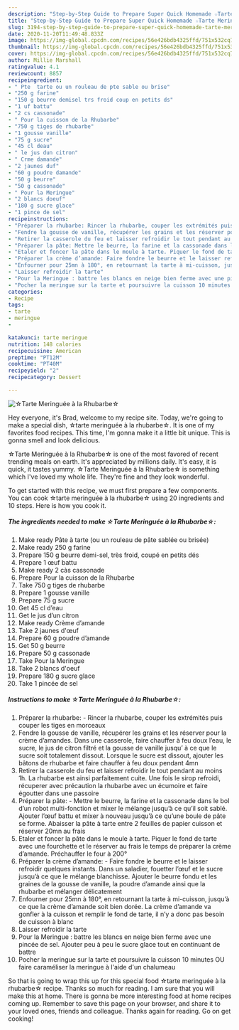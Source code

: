 ```yaml
---
description: "Step-by-Step Guide to Prepare Super Quick Homemade ☆Tarte Meringuée à la Rhubarbe☆"
title: "Step-by-Step Guide to Prepare Super Quick Homemade ☆Tarte Meringuée à la Rhubarbe☆"
slug: 3194-step-by-step-guide-to-prepare-super-quick-homemade-tarte-meringuee-a-la-rhubarbe
date: 2020-11-20T11:49:48.833Z
image: https://img-global.cpcdn.com/recipes/56e426bdb4325ffd/751x532cq70/☆tarte-meringuee-a-la-rhubarbe☆-photo-principale-de-la-recette.jpg
thumbnail: https://img-global.cpcdn.com/recipes/56e426bdb4325ffd/751x532cq70/☆tarte-meringuee-a-la-rhubarbe☆-photo-principale-de-la-recette.jpg
cover: https://img-global.cpcdn.com/recipes/56e426bdb4325ffd/751x532cq70/☆tarte-meringuee-a-la-rhubarbe☆-photo-principale-de-la-recette.jpg
author: Millie Marshall
ratingvalue: 4.1
reviewcount: 8857
recipeingredient:
- " Pte  tarte ou un rouleau de pte sable ou brise"
- "250 g farine"
- "150 g beurre demisel trs froid coup en petits ds"
- "1 uf battu"
- "2 cs cassonade"
- " Pour la cuisson de la Rhubarbe"
- "750 g tiges de rhubarbe"
- "1 gousse vanille"
- "75 g sucre"
- "45 cl deau"
- " le jus dun citron"
- " Crme damande"
- "2 jaunes duf"
- "60 g poudre damande"
- "50 g beurre"
- "50 g cassonade"
- " Pour la Meringue"
- "2 blancs doeuf"
- "180 g sucre glace"
- "1 pince de sel"
recipeinstructions:
- "Préparer la rhubarbe: Rincer la rhubarbe, couper les extrémités puis couper les tiges en morceaux"
- "Fendre la gousse de vanille, récupérer les grains et les réserver pour la crème d’amandes. Dans une casserole, faire chauffer à feu doux l’eau, le sucre, le jus de citron filtré et la gousse de vanille jusqu’ à ce que le sucre soit totalement dissout. Lorsque le sucre est dissout, ajouter les bâtons de rhubarbe et faire chauffer à feu doux pendant 4mn"
- "Retirer la casserole du feu et laisser refroidir le tout pendant au moins 1h. La rhubarbe est ainsi parfaitement cuite. Une fois le sirop refroidi, récuperer avec précaution la rhubarbe avec un écumoire et faire égoutter dans une passoire"
- "Préparer la pâte: Mettre le beurre, la farine et la cassonade dans le bol d’un robot multi-fonction et mixer le mélange jusqu’à ce qu’il soit sablé. Ajouter l’œuf battu et mixer à nouveau jusqu’à ce qu’une boule de pâte se forme. Abaisser la pâte à tarte entre 2 feuilles de papier cuisson et réserver 20mn au frais"
- "Etaler et foncer la pâte dans le moule à tarte. Piquer le fond de tarte avec une fourchette et le réserver au frais le temps de préparer la crème d’amande. Préchauffer le four à 200°"
- "Préparer la crème d’amande: Faire fondre le beurre et le laisser refroidir quelques instants. Dans un saladier, fouetter l’œuf et le sucre jusqu’à ce que le mélange blanchisse. Ajouter le beurre fondu et les graines de la gousse de vanille, la poudre d’amande ainsi que la rhubarbe et mélanger délicatement"
- "Enfourner pour 25mn à 180°, en retournant la tarte à mi-cuisson, jusqu’à ce que la crème d’amande soit bien dorée. La crème d’amande va gonfler à la cuisson et remplir le fond de tarte, il n’y a donc pas besoin de cuisson à blanc"
- "Laisser refroidir la tarte"
- "Pour la Meringue : battre les blancs en neige bien ferme avec une pincée de sel. Ajouter peu à peu le sucre glace tout en continuant de battre"
- "Pocher la meringue sur la tarte et poursuivre la cuisson 10 minutes OU faire caraméliser la meringue à l&#39;aide d&#39;un chalumeau"
categories:
- Recipe
tags:
- tarte
- meringue
- 

katakunci: tarte meringue  
nutrition: 148 calories
recipecuisine: American
preptime: "PT12M"
cooktime: "PT40M"
recipeyield: "2"
recipecategory: Dessert

---
```



![☆Tarte Meringuée à la Rhubarbe☆](https://img-global.cpcdn.com/recipes/56e426bdb4325ffd/751x532cq70/☆tarte-meringuee-a-la-rhubarbe☆-photo-principale-de-la-recette.jpg)

Hey everyone, it's Brad, welcome to my recipe site. Today, we're going to make a special dish, ☆tarte meringuée à la rhubarbe☆. It is one of my favorites food recipes. This time, I'm gonna make it a little bit unique. This is gonna smell and look delicious.



☆Tarte Meringuée à la Rhubarbe☆ is one of the most favored of recent trending meals on earth. It's appreciated by millions daily. It's easy, it is quick, it tastes yummy. ☆Tarte Meringuée à la Rhubarbe☆ is something which I've loved my whole life. They're fine and they look wonderful.


To get started with this recipe, we must first prepare a few components. You can cook ☆tarte meringuée à la rhubarbe☆ using 20 ingredients and 10 steps. Here is how you cook it.

<!--inarticleads1-->

##### The ingredients needed to make ☆Tarte Meringuée à la Rhubarbe☆:

1. Make ready  Pâte à tarte (ou un rouleau de pâte sablée ou brisée)
1. Make ready 250 g farine
1. Prepare 150 g beurre demi-sel, très froid, coupé en petits dés
1. Prepare 1 œuf battu
1. Make ready 2 càs cassonade
1. Prepare  Pour la cuisson de la Rhubarbe
1. Take 750 g tiges de rhubarbe
1. Prepare 1 gousse vanille
1. Prepare 75 g sucre
1. Get 45 cl d’eau
1. Get  le jus d’un citron
1. Make ready  Crème d’amande
1. Take 2 jaunes d&#39;œuf
1. Prepare 60 g poudre d’amande
1. Get 50 g beurre
1. Prepare 50 g cassonade
1. Take  Pour la Meringue
1. Take 2 blancs d&#39;oeuf
1. Prepare 180 g sucre glace
1. Take 1 pincée de sel




<!--inarticleads2-->

##### Instructions to make ☆Tarte Meringuée à la Rhubarbe☆:

1. Préparer la rhubarbe: - Rincer la rhubarbe, couper les extrémités puis couper les tiges en morceaux
1. Fendre la gousse de vanille, récupérer les grains et les réserver pour la crème d’amandes. Dans une casserole, faire chauffer à feu doux l’eau, le sucre, le jus de citron filtré et la gousse de vanille jusqu’ à ce que le sucre soit totalement dissout. Lorsque le sucre est dissout, ajouter les bâtons de rhubarbe et faire chauffer à feu doux pendant 4mn
1. Retirer la casserole du feu et laisser refroidir le tout pendant au moins 1h. La rhubarbe est ainsi parfaitement cuite. Une fois le sirop refroidi, récuperer avec précaution la rhubarbe avec un écumoire et faire égoutter dans une passoire
1. Préparer la pâte: - Mettre le beurre, la farine et la cassonade dans le bol d’un robot multi-fonction et mixer le mélange jusqu’à ce qu’il soit sablé. Ajouter l’œuf battu et mixer à nouveau jusqu’à ce qu’une boule de pâte se forme. Abaisser la pâte à tarte entre 2 feuilles de papier cuisson et réserver 20mn au frais
1. Etaler et foncer la pâte dans le moule à tarte. Piquer le fond de tarte avec une fourchette et le réserver au frais le temps de préparer la crème d’amande. Préchauffer le four à 200°
1. Préparer la crème d’amande: - Faire fondre le beurre et le laisser refroidir quelques instants. Dans un saladier, fouetter l’œuf et le sucre jusqu’à ce que le mélange blanchisse. Ajouter le beurre fondu et les graines de la gousse de vanille, la poudre d’amande ainsi que la rhubarbe et mélanger délicatement
1. Enfourner pour 25mn à 180°, en retournant la tarte à mi-cuisson, jusqu’à ce que la crème d’amande soit bien dorée. La crème d’amande va gonfler à la cuisson et remplir le fond de tarte, il n’y a donc pas besoin de cuisson à blanc
1. Laisser refroidir la tarte
1. Pour la Meringue : battre les blancs en neige bien ferme avec une pincée de sel. Ajouter peu à peu le sucre glace tout en continuant de battre
1. Pocher la meringue sur la tarte et poursuivre la cuisson 10 minutes OU faire caraméliser la meringue à l&#39;aide d&#39;un chalumeau




So that is going to wrap this up for this special food ☆tarte meringuée à la rhubarbe☆ recipe. Thanks so much for reading. I am sure that you will make this at home. There is gonna be more interesting food at home recipes coming up. Remember to save this page on your browser, and share it to your loved ones, friends and colleague. Thanks again for reading. Go on get cooking!
